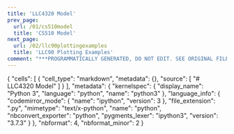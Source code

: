 ```yaml
---
title: 'LLC4320 Model'
prev_page:
  url: /01/cs510model
  title: 'CS510 Model'
next_page:
  url: /02/llc90plottingexamples
  title: 'LLC90 Plotting Examples'
comment: "***PROGRAMMATICALLY GENERATED, DO NOT EDIT. SEE ORIGINAL FILES IN /content***"
---
```

{
 "cells": [
  {
   "cell_type": "markdown",
   "metadata": {},
   "source": [
    "# LLC4320 Model"
   ]
  }
 ],
 "metadata": {
  "kernelspec": {
   "display_name": "Python 3",
   "language": "python",
   "name": "python3"
  },
  "language_info": {
   "codemirror_mode": {
    "name": "ipython",
    "version": 3
   },
   "file_extension": ".py",
   "mimetype": "text/x-python",
   "name": "python",
   "nbconvert_exporter": "python",
   "pygments_lexer": "ipython3",
   "version": "3.7.3"
  }
 },
 "nbformat": 4,
 "nbformat_minor": 2
}
